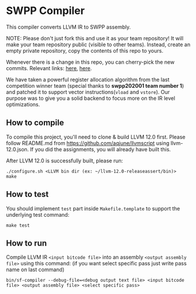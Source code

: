 # SWPP Compiler

This compiler converts LLVM IR to SWPP assembly.

NOTE: Please don't just fork this and use it as your team repository!
It will make your team repository public (visible to other teams).
Instead, create an empty private repository, copy the contents of
this repo to yours.

Whenever there is a change in this repo, you can cherry-pick the new commits.
Relevant links:
[here](https://coderwall.com/p/sgpksw/git-cherry-pick-from-another-repository),
[here](https://stackoverflow.com/questions/5120038/is-it-possible-to-cherry-pick-a-commit-from-another-git-repository).

We have taken a powerful register allocation algorithm from the last competition winner team (special thanks to **swpp202001 team number 1**) and patched it to support vector instructions(`vload` and `vstore`). Our purpose was to give you a solid backend to focus more on the IR level optimizations.


## How to compile

To compile this project, you'll need to clone & build LLVM 12.0 first.
Please follow README.md from https://github.com/aqjune/llvmscript using
llvm-12.0.json. If you did the assignments, you will already have built this.

After LLVM 12.0 is successfully built, please run:

```
./configure.sh <LLVM bin dir (ex: ~/llvm-12.0-releaseassert/bin)>
make
```


## How to test

You should implement `test` part inside `Makefile.template` to support the underlying test command:

```
make test
```


## How to run

Compile LLVM IR `<input bitcode file>` into an assembly `<output assembly file>` using this command:
(if you want select specific pass just write pass name on last command)

```
bin/sf-compiler --debug-file=<debug output text file> <input bitcode file> <output assembly file> <select specific pass>
```
